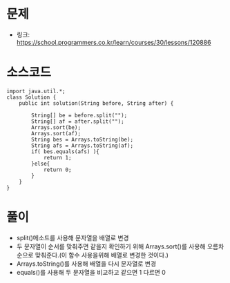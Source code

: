 # 문제
- 링크: 
<https://school.programmers.co.kr/learn/courses/30/lessons/120886>

# 소스코드
```
import java.util.*;
class Solution {
    public int solution(String before, String after) {
      
        String[] be = before.split("");
        String[] af = after.split("");
        Arrays.sort(be);
        Arrays.sort(af);
        String bes = Arrays.toString(be);   
        String afs = Arrays.toString(af);   
        if( bes.equals(afs) ){
            return 1;
        }else{
            return 0;
        }
    }
}
```
# 풀이
- split()메소드를 사용해 문자열을 배열로 변경
- 두 문자열이 순서를 맞춰주면 같을지 확인하기 위해 Arrays.sort()를 사용해 오름차순으로 맞춰준다.(이 함수 사용을위해 배열로 변경한 것이다.)
- Arrays.toString()를 사용해 배열을 다시 문자열로 변경
- equals()를 사용해 두 문자열을 비교하고 같으면 1 다르면 0 
